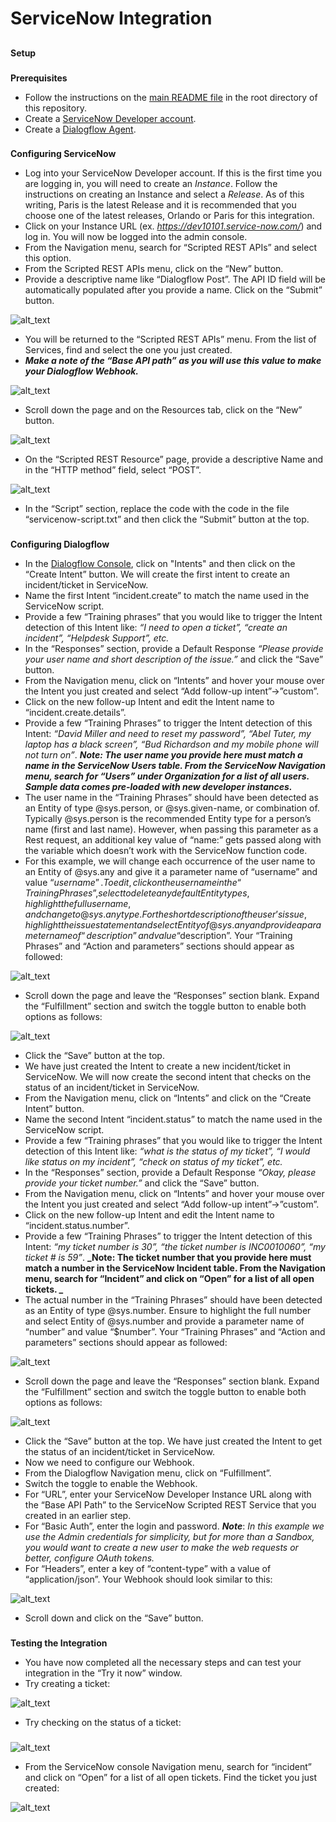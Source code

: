 # **ServiceNow Integration**


## 
**Setup**


### 
**Prerequisites**



*   Follow the instructions on the [main README file](https://github.com/GoogleCloudPlatform/dialogflow-integrations#readme) in the root directory of this repository.
*   Create a [ServiceNow Developer account](https://developer.servicenow.com/dev.do).
*   Create a [Dialogflow Agent](https://dialogflow.cloud.google.com/).

### 
**Configuring ServiceNow**

*   Log into your ServiceNow Developer account.  If this is the first time you are logging in, you will need to create an _Instance_.  Follow the instructions on creating an Instance and select a _Release_.  As of this writing, Paris is the latest Release and it is recommended that you choose one of the latest releases, Orlando or Paris for this integration.
*   Click on your Instance URL (ex. _https://dev10101.service-now.com/_) and log in.  You will now be logged into the admin console.
*   From the Navigation menu, search for “Scripted REST APIs” and select this option.
*   From the Scripted REST APIs menu, click on the “New” button.
*   Provide a descriptive name like “Dialogflow Post”.  The API ID field will be automatically populated after you provide a name.  Click on the “Submit” button.





![alt_text](images/snow-rest-api.png "image_tooltip")




*   You will be returned to the “Scripted REST APIs” menu.  From the list of Services, find and select the one you just created.
*   **_Make a note of the “Base API path” as you will use this value to make your Dialogflow Webhook._**





![alt_text](images/snow-base-api.png "image_tooltip")




*   Scroll down the page and on the Resources tab, click on the “New” button.

    



![alt_text](images/snow-rest-resource.png "image_tooltip")


*   On the “Scripted REST Resource” page, provide a descriptive Name and in the “HTTP method” field, select “POST”.





![alt_text](images/snow-rest-name.png "image_tooltip")
 



*   In the “Script” section, replace the code with the code in the file “servicenow-script.txt” and then click the “Submit” button at the top.

### 
**Configuring Dialogflow**

*   In the [Dialogflow Console](https://dialogflow.cloud.google.com/), click on "Intents" and then click on the “Create Intent” button.  We will create the first intent to create an incident/ticket in ServiceNow.
*   Name the first Intent “incident.create” to match the name used in the ServiceNow script.
*   Provide a few “Training phrases” that you would like to trigger the Intent detection of this Intent like: _“I need to open a ticket”, “create an incident”, “Helpdesk Support”, etc._
*   In the “Responses” section, provide a Default Response _“Please provide your user name and short description of the issue.”_ and click the “Save” button.
*   From the Navigation menu, click on “Intents” and hover your mouse over the Intent you just created and select “Add follow-up intent”->”custom”.
*   Click on the new follow-up Intent and edit the Intent name to “incident.create.details”.
*   Provide a few “Training Phrases” to trigger the Intent detection of this Intent: _“David Miller and need to reset my password”, “Abel Tuter, my laptop has a black screen”, “Bud Richardson and my mobile phone will not turn on”_.  **_Note: The user name you provide here must match a name in the ServiceNow Users table.  From the ServiceNow Navigation menu, search for “Users” under Organization for a list of all users.  Sample data comes pre-loaded with new developer instances._**
*   The user name in the “Training Phrases” should have been detected as an Entity of type @sys.person, or @sys.given-name, or combination of.  Typically @sys.person is the recommended Entity type for a person’s name (first and last name).  However, when passing this parameter as a Rest request, an additional key value of “name:” gets passed along with the variable which doesn’t work with the ServiceNow function code.  
*   For this example, we will change each occurrence of the user name to an Entity of @sys.any and give it a parameter name of “username” and value “$username”.  To edit, click on the user name in the “Training Phrases”, select to delete any default Entity types, highlight the full user name, and change to @sys.any type.  For the short description of the user’s issue, highlight the issue statement and select Entity of @sys.any and provide a parameter name of “description” and value “$description”.  Your “Training Phrases” and “Action and parameters” sections should appear as followed:





![alt_text](images/df-incident-create.png "image_tooltip")




*   Scroll down the page and leave the “Responses” section blank.  Expand the “Fulfillment” section and switch the toggle button to enable both options as follows:





![alt_text](images/df-incident-fulfillment.png "image_tooltip")




*   Click the “Save” button at the top.  
*   We have just created the Intent to create a new incident/ticket in ServiceNow.  We will now create the second intent that checks on the status of an incident/ticket in ServiceNow.
*   From the Navigation menu, click on “Intents” and click on the “Create Intent” button.
*   Name the second Intent “incident.status” to match the name used in the ServiceNow script.
*   Provide a few “Training phrases” that you would like to trigger the Intent detection of this Intent like: _“what is the status of my ticket”, “I would like status on my incident”, “check on status of my ticket”, etc._
*   In the “Responses” section, provide a Default Response _“Okay, please provide your ticket number.”_ and click the “Save” button.
*   From the Navigation menu, click on “Intents” and hover your mouse over the Intent you just created and select “Add follow-up intent”->”custom”.
*   Click on the new follow-up Intent and edit the Intent name to “incident.status.number”.
*   Provide a few “Training Phrases” to trigger the Intent detection of this Intent: _“my ticket number is 30”, “the ticket number is INC0010060”, “my ticket # is 59”_.  **_Note: The ticket number that you provide here must match a number in the ServiceNow Incident table.  From the Navigation menu, search for “Incident” and click on “Open” for a list of all open tickets.  _**
*   The actual number in the “Training Phrases” should have been detected as an Entity of type @sys.number.   Ensure to highlight the full number and select Entity of @sys.number and provide a parameter name of “number” and value “$number”.  Your “Training Phrases” and “Action and parameters” sections should appear as followed:





![alt_text](images/df-incident-status.png "image_tooltip")




*   Scroll down the page and leave the “Responses” section blank.  Expand the “Fulfillment” section and switch the toggle button to enable both options as follows:





![alt_text](images/df-incident-fulfillment.png "image_tooltip")




*   Click the “Save” button at the top.  We have just created the Intent to get the status of an incident/ticket in ServiceNow.  
*   Now we need to configure our Webhook.
*   From the Dialogflow Navigation menu, click on “Fulfillment”.
*   Switch the toggle to enable the Webhook.
*   For “URL”, enter your ServiceNow Developer Instance URL along with the “Base API Path” to the ServiceNow Scripted REST Service that you created in an earlier step.
*   For “Basic Auth”, enter the login and password.  **_Note_**: _In this example we use the Admin credentials for simplicity, but for more than a Sandbox, you would want to create a new user to make the web requests or better, configure OAuth tokens._
*   For “Headers”, enter a key of “content-type” with a value of “application/json”.  Your Webhook should look similar to this:





![alt_text](images/df-webhook.png "image_tooltip")




*   Scroll down and click on the “Save” button.

### 
**Testing the Integration**

*   You have now completed all the necessary steps and can test your integration in the “Try it now” window.
*   Try creating a ticket:





![alt_text](images/df-test-create.png "image_tooltip")




*   Try checking on the status of a ticket:

### 




![alt_text](images/df-test-status.png "image_tooltip")


*   From the ServiceNow console Navigation menu, search for “incident” and click on “Open” for a list of all open tickets.  Find the ticket you just created:





![alt_text](images/snow-open-ticket.png "image_tooltip")

